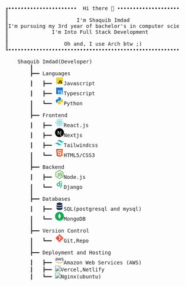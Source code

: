 <pre>
    <span>╔••••••••••••••••••••••  Hi there 👋 ••••••••••••••••••••••╗</span> 
    <span>║</span>                                                           <span>║</span> 
    <span>║</span>                      I'm Shaquib Imdad                    <span>║</span> 
    <span>║</span>I'm pursuing my 3rd year of bachelor's in computer science.<span>║</span> 
    <span>║</span>              I'm Into Full Stack Development              <span>║</span> 
    <span>║</span>                                                           <span>║</span> 
    <span>║</span>                  Oh and, I use Arch btw ;)                <span>║</span> 
    <span>╚••••••••••••••••••••••••••••••••••••••••••••••••••••••••••╝</span> 
        
        Shaquib Imdad(Developer)
            <span>┃   </span>  
            <span>┣━━ </span>Languages 
            <span>┃   </span><span>┣━━ </span><img src="https://raw.githubusercontent.com/shaquibimdad/shaquibimdad/main/assets/js.svg"/>Javascript        
            <span>┃   </span><span>┣━━ </span><img src="https://raw.githubusercontent.com/shaquibimdad/shaquibimdad/main/assets/ts.svg"/>Typescript
            <span>┃   </span><span>┗━━ </span><img src="https://raw.githubusercontent.com/shaquibimdad/shaquibimdad/main/assets/py.svg"/>Python
            <span>┃   </span>
            <span>┣━━ </span>Frontend
            <span>┃   </span><span>┣━━ </span><img src="https://raw.githubusercontent.com/shaquibimdad/shaquibimdad/main/assets/react.svg"/>React.js
            <span>┃   </span><span>┣━━ </span><img src="https://raw.githubusercontent.com/shaquibimdad/shaquibimdad/main/assets/nextjs.svg"/>Nextjs
            <span>┃   </span><span>┣━━ </span><img src="https://raw.githubusercontent.com/shaquibimdad/shaquibimdad/main/assets/tailwindcss.svg"/>Tailwindcss
            <span>┃   </span><span>┗━━ </span><img src="https://raw.githubusercontent.com/shaquibimdad/shaquibimdad/main/assets/html.svg"/>HTML5/CSS3
            <span>┃   </span>
            <span>┣━━ </span>Backend
            <span>┃   </span><span>┣━━ </span><img src="https://raw.githubusercontent.com/shaquibimdad/shaquibimdad/main/assets/nodejs.svg"/>Node.js
            <span>┃   </span><span>┗━━ </span><img src="https://raw.githubusercontent.com/shaquibimdad/shaquibimdad/main/assets/django.svg"/>Django
            <span>┃   </span>
            <span>┣━━ </span>Databases
            <span>┃   </span><span>┣━━ </span><img src="https://raw.githubusercontent.com/shaquibimdad/shaquibimdad/main/assets/mysql.svg"/>SQL(postgresql and mysql)
            <span>┃   </span><span>┗━━ </span><img src="https://raw.githubusercontent.com/shaquibimdad/shaquibimdad/main/assets/mongodb.svg"/>MongoDB
            <span>┃   </span>
            <span>┣━━ </span>Version Control
            <span>┃   </span><span>┗━━ </span><img src="https://raw.githubusercontent.com/shaquibimdad/shaquibimdad/main/assets/git.svg"/>Git,Repo
            <span>┃   </span>
            <span>┣━━ </span>Deployment and Hosting
            <span>┃   </span><span>┣━━ </span><img src="https://raw.githubusercontent.com/shaquibimdad/shaquibimdad/main/assets/aws.svg"/>Amazon Web Services (AWS)
            <span>┃   </span><span>┣━━ </span><img src="https://raw.githubusercontent.com/shaquibimdad/shaquibimdad/main/assets/heroku.svg"/>Vercel,Netlify
            <span>┃   </span><span>┗━━ </span><img src="https://raw.githubusercontent.com/shaquibimdad/shaquibimdad/main/assets/heroku.svg"/>Nginx(ubuntu)
    </pre>
